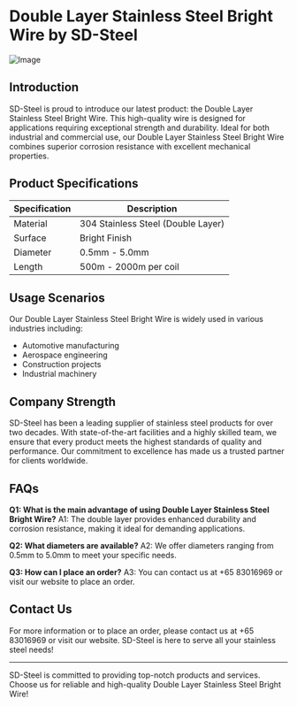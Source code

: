 # Double Layer Stainless Steel Bright Wire by SD-Steel

![Image](https://github.com/user-attachments/assets/2567258e-e124-4816-932d-1809bd27ef0b)

## Introduction
SD-Steel is proud to introduce our latest product: the Double Layer Stainless Steel Bright Wire. This high-quality wire is designed for applications requiring exceptional strength and durability. Ideal for both industrial and commercial use, our Double Layer Stainless Steel Bright Wire combines superior corrosion resistance with excellent mechanical properties.

## Product Specifications

| Specification | Description |
|---------------|-------------|
| Material      | 304 Stainless Steel (Double Layer) |
| Surface       | Bright Finish |
| Diameter      | 0.5mm - 5.0mm |
| Length        | 500m - 2000m per coil |

## Usage Scenarios
Our Double Layer Stainless Steel Bright Wire is widely used in various industries including:
- Automotive manufacturing
- Aerospace engineering
- Construction projects
- Industrial machinery

## Company Strength
SD-Steel has been a leading supplier of stainless steel products for over two decades. With state-of-the-art facilities and a highly skilled team, we ensure that every product meets the highest standards of quality and performance. Our commitment to excellence has made us a trusted partner for clients worldwide.

## FAQs
**Q1: What is the main advantage of using Double Layer Stainless Steel Bright Wire?**
A1: The double layer provides enhanced durability and corrosion resistance, making it ideal for demanding applications.

**Q2: What diameters are available?**
A2: We offer diameters ranging from 0.5mm to 5.0mm to meet your specific needs.

**Q3: How can I place an order?**
A3: You can contact us at +65 83016969 or visit our website to place an order.

## Contact Us
For more information or to place an order, please contact us at +65 83016969 or visit our website. SD-Steel is here to serve all your stainless steel needs!

---

SD-Steel is committed to providing top-notch products and services. Choose us for reliable and high-quality Double Layer Stainless Steel Bright Wire!